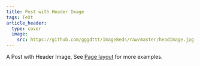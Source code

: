 ```yaml
---
title: Post with Header Image
tags: TeXt
article_header:
  type: cover
  image:
    src: https://github.com/gggdttt/ImageBeds/raw/master/headImage.jpg
---
```






A Post with Header Image, See [Page layout](https://tianqi.name/jekyll-TeXt-theme/samples.html#page-layout) for more examples.

<!--more-->




